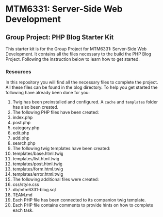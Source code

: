 # MTM6331: Server-Side Web Development
## Group Project: PHP Blog Starter Kit

This starter kit is for the Group Project for MTM6331: Server-Side Web Development. It contains all the files necessary to the build the PHP Blog Project. Following the instruction below to learn how to get started.

### Resources

In this repository you will find all the necessary files to complete the project. All these files can be found in the blog directory. To help you get started the following have already been done for you:

1. Twig has been preinstalled and configured. A `cache` and `templates` folder has also been created.
2. The following PHP files have been created:
  1. index.php
  2. post.php
  3. category.php
  4. edit.php
  5. add.php
  6. search.php
3. The following twig templates have been created:
  1. templates/base.html.twig
  2. templates/list.html.twig
  3. templates/post.html.twig
  4. templates/form.html.twig
  5. templates/error.html.twig
4. The following additional files were created:
  1. css/style.css
  2. db/mtm6331-blog.sql
  3. TEAM.md
4. Each PHP file has been connected to its companion twig template.
5. Each PHP file contains comments to provide hints on how to complete each task.
